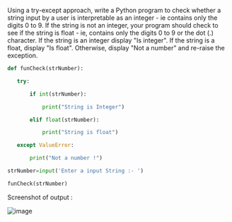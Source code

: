Using a try-except approach, write a Python program to check whether a string input by a user is interpretable as an integer - ie contains only the digits 0 to 9. If the string is not an integer, your program should check to see if the string is float - ie, contains only the digits 0 to 9 or the dot (.) character. If the string is an integer display "Is integer". If the string is a float, display "Is float". Otherwise, display "Not a number" and re-raise the exception.

```python
def funCheck(strNumber):

   try:

       if int(strNumber):

           print("String is Integer")

       elif float(strNumber):

           print("String is float")

   except ValueError:

       print("Not a number !")

strNumber=input('Enter a input String :- ')

funCheck(strNumber)
```

Screenshot of output :

![image](https://user-images.githubusercontent.com/78461084/197182209-bcc774be-dcf7-48fa-862e-17e49d7e160b.png)
